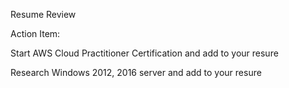 Resume Review

Action Item:

Start AWS Cloud Practitioner Certification and add to your resure

Research Windows 2012, 2016 server and add to your resure
